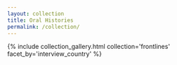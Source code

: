 ```yaml
---
layout: collection
title: Oral Histories
permalink: /collection/
---
```


{% include collection_gallery.html collection='frontlines' facet_by='interview_country' %}
